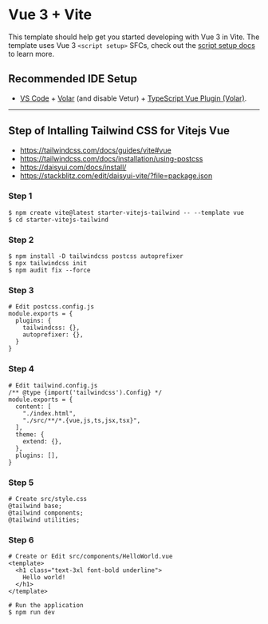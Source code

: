 # Vue 3 + Vite

This template should help get you started developing with Vue 3 in Vite. The template uses Vue 3 `<script setup>` SFCs, check out the [script setup docs](https://v3.vuejs.org/api/sfc-script-setup.html#sfc-script-setup) to learn more.

## Recommended IDE Setup

- [VS Code](https://code.visualstudio.com/) + [Volar](https://marketplace.visualstudio.com/items?itemName=Vue.volar) (and disable Vetur) + [TypeScript Vue Plugin (Volar)](https://marketplace.visualstudio.com/items?itemName=Vue.vscode-typescript-vue-plugin).

---

## Step of Intalling Tailwind CSS for Vitejs Vue

- https://tailwindcss.com/docs/guides/vite#vue
- https://tailwindcss.com/docs/installation/using-postcss
- https://daisyui.com/docs/install/
- https://stackblitz.com/edit/daisyui-vite/?file=package.json

### Step 1

```
$ npm create vite@latest starter-vitejs-tailwind -- --template vue
$ cd starter-vitejs-tailwind
```

### Step 2

```
$ npm install -D tailwindcss postcss autoprefixer
$ npx tailwindcss init
$ npm audit fix --force
```

### Step 3

```
# Edit postcss.config.js
module.exports = {
  plugins: {
    tailwindcss: {},
    autoprefixer: {},
  }
}
```

### Step 4

```
# Edit tailwind.config.js
/** @type {import('tailwindcss').Config} */
module.exports = {
  content: [
    "./index.html",
    "./src/**/*.{vue,js,ts,jsx,tsx}",
  ],
  theme: {
    extend: {},
  },
  plugins: [],
}
```

### Step 5

```
# Create src/style.css
@tailwind base;
@tailwind components;
@tailwind utilities;
```

### Step 6

```
# Create or Edit src/components/HelloWorld.vue
<template>
  <h1 class="text-3xl font-bold underline">
    Hello world!
  </h1>
</template>

# Run the application
$ npm run dev
```
